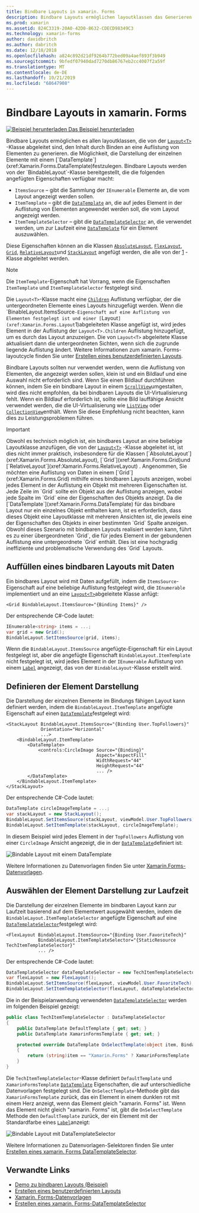 ```yaml
---
title: Bindbare Layouts in xamarin. Forms
description: Bindbare Layouts ermöglichen layoutklassen das Generieren ihres Inhalts durch Binden an eine Auflistung von Elementen, mit der Option, die Darstellung der einzelnen Elemente mit einem DataTemplate festzulegen.
ms.prod: xamarin
ms.assetid: 824C3319-20A0-42D0-8632-CDECD98349C3
ms.technology: xamarin-forms
author: davidbritch
ms.author: dabritch
ms.date: 12/18/2018
ms.openlocfilehash: a824c892d21df9264b772bed09a4aef893f3b949
ms.sourcegitcommit: 9bfedf07940dad7270db86767eb2cc4007f2a59f
ms.translationtype: MT
ms.contentlocale: de-DE
ms.lasthandoff: 10/21/2019
ms.locfileid: "68647908"
---
```

# <a name="bindable-layouts-in-xamarinforms"></a>Bindbare Layouts in xamarin. Forms

[![Beispiel herunterladen](~/media/shared/download.png) Das Beispiel herunterladen](https://docs.microsoft.com/samples/xamarin/xamarin-forms-samples/userinterface-bindablelayouts)

Bindbare Layouts ermöglichen es allen layoutklassen, die von der [`Layout<T>`](xref:Xamarin.Forms.Layout`1) -Klasse abgeleitet sind, den Inhalt durch Binden an eine Auflistung von Elementen zu generieren. die Möglichkeit, die Darstellung der einzelnen Elemente mit einem [`DataTemplate`](xref:Xamarin.Forms.DataTemplate)festzulegen. Bindbare Layouts werden von der `BindableLayout`-Klasse bereitgestellt, die die folgenden angefügten Eigenschaften verfügbar macht:

- `ItemsSource` – gibt die Sammlung der `IEnumerable` Elemente an, die vom Layout angezeigt werden sollen.
- `ItemTemplate` – gibt die [`DataTemplate`](xref:Xamarin.Forms.DataTemplate) an, die auf jedes Element in der Auflistung von Elementen angewendet werden soll, die vom Layout angezeigt werden.
- `ItemTemplateSelector` – gibt die [`DataTemplateSelector`](xref:Xamarin.Forms.DataTemplateSelector) an, die verwendet werden, um zur Laufzeit eine [`DataTemplate`](xref:Xamarin.Forms.DataTemplate) für ein Element auszuwählen.

Diese Eigenschaften können an die Klassen [`AbsoluteLayout`](xref:Xamarin.Forms.AbsoluteLayout), [`FlexLayout`](xref:Xamarin.Forms.FlexLayout), [`Grid`](xref:Xamarin.Forms.Grid), [`RelativeLayout`](xref:Xamarin.Forms.RelativeLayout)und [`StackLayout`](xref:Xamarin.Forms.StackLayout) angefügt werden, die alle von der [1](xref:Xamarin.Forms.Layout`1) -Klasse abgeleitet werden.

> [!NOTE]
> Die `ItemTemplate`-Eigenschaft hat Vorrang, wenn die Eigenschaften `ItemTemplate` und `ItemTemplateSelector` festgelegt sind.

Die `Layout<T>`-Klasse macht eine [`Children`](xref:Xamarin.Forms.Layout`1.Children) Auflistung verfügbar, der die untergeordneten Elemente eines Layouts hinzugefügt werden. Wenn die `BinableLayout.ItemsSource`-Eigenschaft auf eine Auflistung von Elementen festgelegt ist und einer [`Layout<T>`](xref:Xamarin.Forms.Layout`1)abgeleiteten Klasse angefügt ist, wird jedes Element in der Auflistung der `Layout<T>.Children` Auflistung hinzugefügt, um es durch das Layout anzuzeigen. Die von `Layout<T>` abgeleitete Klasse aktualisiert dann die untergeordneten Sichten, wenn sich die zugrunde liegende Auflistung ändert. Weitere Informationen zum xamarin. Forms-layoutcycle finden Sie unter [Erstellen eines benutzerdefinierten Layouts](~/xamarin-forms/user-interface/layouts/custom.md).

Bindbare Layouts sollten nur verwendet werden, wenn die Auflistung von Elementen, die angezeigt werden sollen, klein ist und ein Bildlauf und eine Auswahl nicht erforderlich sind. Wenn Sie einen Bildlauf durchführen können, indem Sie ein bindbare Layout in einem [`ScrollView`](xref:Xamarin.Forms.ScrollView)umgestalten, wird dies nicht empfohlen, da bei bindbaren Layouts die UI-Virtualisierung fehlt. Wenn ein Bildlauf erforderlich ist, sollte eine Bild lauffähige Ansicht verwendet werden, die die UI-Virtualisierung wie [`ListView`](xref:Xamarin.Forms.ListView) oder [`CollectionView`](xref:Xamarin.Forms.CollectionView)enthält. Wenn Sie diese Empfehlung nicht beachten, kann dies zu Leistungsproblemen führen.

> [!IMPORTANT]
>Obwohl es technisch möglich ist, ein bindbares Layout an eine beliebige Layoutklasse anzufügen, die von der [`Layout<T>`](xref:Xamarin.Forms.Layout`1) -Klasse abgeleitet ist, ist dies nicht immer praktisch, insbesondere für die Klassen [`AbsoluteLayout`](xref:Xamarin.Forms.AbsoluteLayout), [`Grid`](xref:Xamarin.Forms.Grid)und [`RelativeLayout`](xref:Xamarin.Forms.RelativeLayout) . Angenommen, Sie möchten eine Auflistung von Daten in einem [`Grid`](xref:Xamarin.Forms.Grid) mithilfe eines bindbaren Layouts anzeigen, wobei jedes Element in der Auflistung ein Objekt mit mehreren Eigenschaften ist. Jede Zeile im `Grid` sollte ein Objekt aus der Auflistung anzeigen, wobei jede Spalte im `Grid` eine der Eigenschaften des Objekts anzeigt. Da die [`DataTemplate`](xref:Xamarin.Forms.DataTemplate) für das bindbare Layout nur ein einzelnes Objekt enthalten kann, ist es erforderlich, dass dieses Objekt eine Layoutklasse mit mehreren Ansichten ist, die jeweils eine der Eigenschaften des Objekts in einer bestimmten `Grid` Spalte anzeigen. Obwohl dieses Szenario mit bindbaren Layouts realisiert werden kann, führt es zu einer übergeordneten `Grid`, die für jedes Element in der gebundenen Auflistung eine untergeordnete `Grid` enthält. Dies ist eine hochgradig ineffiziente und problematische Verwendung des `Grid` Layouts.

## <a name="populating-a-bindable-layout-with-data"></a>Auffüllen eines bindbaren Layouts mit Daten

Ein bindbares Layout wird mit Daten aufgefüllt, indem die `ItemsSource`-Eigenschaft auf eine beliebige Auflistung festgelegt wird, die `IEnumerable` implementiert und an eine [`Layout<T>`](xref:Xamarin.Forms.Layout`1)abgeleitete Klasse anfügt:

```xaml
<Grid BindableLayout.ItemsSource="{Binding Items}" />
```

Der entsprechende C#-Code lautet:

```csharp
IEnumerable<string> items = ...;
var grid = new Grid();
BindableLayout.SetItemsSource(grid, items);
```

Wenn die `BindableLayout.ItemsSource` angefügte-Eigenschaft für ein Layout festgelegt ist, aber die angefügte Eigenschaft `BindableLayout.ItemTemplate` nicht festgelegt ist, wird jedes Element in der `IEnumerable` Auflistung von einem [`Label`](xref:Xamarin.Forms.Label) angezeigt, das von der `BindableLayout`-Klasse erstellt wird.

## <a name="defining-item-appearance"></a>Definieren der Element Darstellung

Die Darstellung der einzelnen Elemente im Bindungs fähigen Layout kann definiert werden, indem die `BindableLayout.ItemTemplate` angefügte Eigenschaft auf einen [`DataTemplate`](xref:Xamarin.Forms.DataTemplate)festgelegt wird:

```xaml
<StackLayout BindableLayout.ItemsSource="{Binding User.TopFollowers}"
             Orientation="Horizontal"
             ...>
    <BindableLayout.ItemTemplate>
        <DataTemplate>
            <controls:CircleImage Source="{Binding}"
                                  Aspect="AspectFill"
                                  WidthRequest="44"
                                  HeightRequest="44"
                                  ... />
        </DataTemplate>
    </BindableLayout.ItemTemplate>
</StackLayout>
```

Der entsprechende C#-Code lautet:

```csharp
DataTemplate circleImageTemplate = ...;
var stackLayout = new StackLayout();
BindableLayout.SetItemsSource(stackLayout, viewModel.User.TopFollowers);
BindableLayout.SetItemTemplate(stackLayout, circleImageTemplate);
```

In diesem Beispiel wird jedes Element in der `TopFollowers` Auflistung von einer `CircleImage` Ansicht angezeigt, die in der [`DataTemplate`](xref:Xamarin.Forms.DataTemplate)definiert ist:

![Bindable Layout mit einem DataTemplate](bindable-layouts-images/top-followers.png "Bindable Layout mit einer Daten Vorlage")

Weitere Informationen zu Datenvorlagen finden Sie unter [Xamarin.Forms-Datenvorlagen](~/xamarin-forms/app-fundamentals/templates/data-templates/index.md).

## <a name="choosing-item-appearance-at-runtime"></a>Auswählen der Element Darstellung zur Laufzeit

Die Darstellung der einzelnen Elemente im bindbaren Layout kann zur Laufzeit basierend auf dem Elementwert ausgewählt werden, indem die `BindableLayout.ItemTemplateSelector` angefügte Eigenschaft auf eine [`DataTemplateSelector`](xref:Xamarin.Forms.DataTemplateSelector)festgelegt wird:

```xaml
<FlexLayout BindableLayout.ItemsSource="{Binding User.FavoriteTech}"
            BindableLayout.ItemTemplateSelector="{StaticResource TechItemTemplateSelector}"
            ... />
```

Der entsprechende C#-Code lautet:

```csharp
DataTemplateSelector dataTemplateSelector = new TechItemTemplateSelector { ... };
var flexLayout = new FlexLayout();
BindableLayout.SetItemsSource(flexLayout, viewModel.User.FavoriteTech);
BindableLayout.SetItemTemplateSelector(flexLayout, dataTemplateSelector);
```

Die in der Beispielanwendung verwendeten [`DataTemplateSelector`](xref:Xamarin.Forms.DataTemplateSelector) werden im folgenden Beispiel gezeigt:

```csharp
public class TechItemTemplateSelector : DataTemplateSelector
{
    public DataTemplate DefaultTemplate { get; set; }
    public DataTemplate XamarinFormsTemplate { get; set; }

    protected override DataTemplate OnSelectTemplate(object item, BindableObject container)
    {
        return (string)item == "Xamarin.Forms" ? XamarinFormsTemplate : DefaultTemplate;
    }
}
```

Die `TechItemTemplateSelector`-Klasse definiert `DefaultTemplate` und `XamarinFormsTemplate` [`DataTemplate`](xref:Xamarin.Forms.DataTemplate) Eigenschaften, die auf unterschiedliche Datenvorlagen festgelegt sind. Die `OnSelectTemplate`-Methode gibt das `XamarinFormsTemplate` zurück, das ein Element in einem dunklen rot mit einem Herz anzeigt, wenn das Element gleich "xamarin. Forms" ist. Wenn das Element nicht gleich "xamarin. Forms" ist, gibt die `OnSelectTemplate` Methode den `DefaultTemplate` zurück, der ein Element mit der Standardfarbe eines [`Label`](xref:Xamarin.Forms.Label)anzeigt:

![Bindable Layout mit DataTemplateSelector](bindable-layouts-images/favorite-tech.png "Bindable Layout mit Datenvorlagen Auswahl")

Weitere Informationen zu Datenvorlagen-Selektoren finden Sie unter [Erstellen eines xamarin. Forms DataTemplateSelector](~/xamarin-forms/app-fundamentals/templates/data-templates/selector.md).

## <a name="related-links"></a>Verwandte Links

- [Demo zu bindbaren Layouts (Beispiel)](https://docs.microsoft.com/samples/xamarin/xamarin-forms-samples/userinterface-bindablelayouts)
- [Erstellen eines benutzerdefinierten Layouts](~/xamarin-forms/user-interface/layouts/custom.md)
- [Xamarin. Forms-Datenvorlagen](~/xamarin-forms/app-fundamentals/templates/data-templates/index.md)
- [Erstellen eines xamarin. Forms-DataTemplateSelector](~/xamarin-forms/app-fundamentals/templates/data-templates/selector.md)
